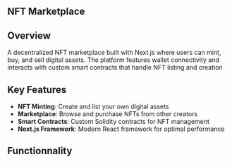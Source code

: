 ## NFT Marketplace

## Overview
A decentralized NFT marketplace built with Next.js where users can mint, buy, and sell digital assets. 
The platform features wallet connectivity and interacts with custom smart contracts that handle NFT listing and creation

## Key Features

- **NFT Minting**: Create and list your own digital assets
- **Marketplace**: Browse and purchase NFTs from other creators
- **Smart Contracts**: Custom Solidity contracts for NFT management
- **Next.js Framework**: Modern React framework for optimal performance


## Functionnality 



